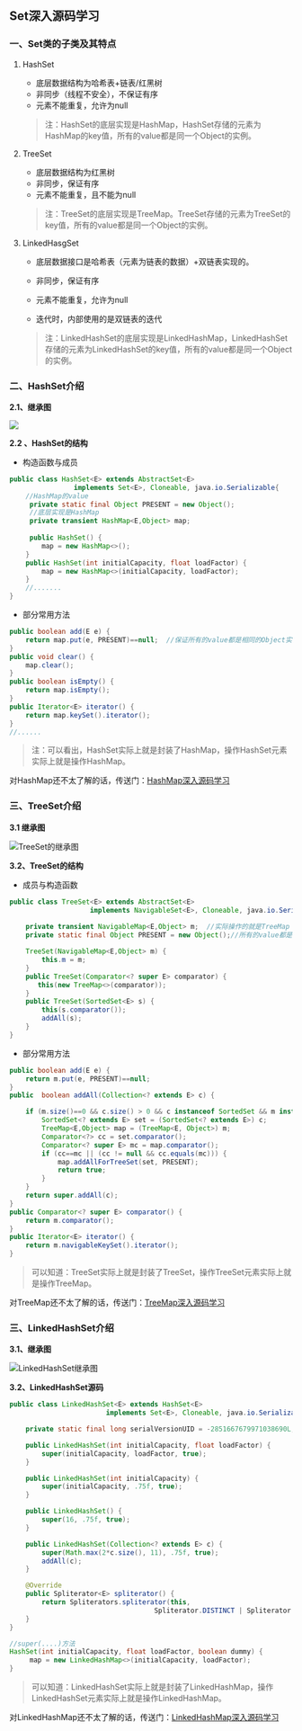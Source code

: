 ## Set深入源码学习

### 一、Set类的子类及其特点

1. HashSet

   * 底层数据结构为哈希表+链表/红黑树
   * 非同步（线程不安全），不保证有序
   * 元素不能重复，允许为null

   > 注：HashSet的底层实现是HashMap，HashSet存储的元素为HashMap的key值，所有的value都是同一个Object的实例。

2. TreeSet

   * 底层数据结构为红黑树
   * 非同步，保证有序
   * 元素不能重复，且不能为null

   > 注：TreeSet的底层实现是TreeMap。TreeSet存储的元素为TreeSet的key值，所有的value都是同一个Object的实例。

3. LinkedHasgSet

   * 底层数据接口是哈希表（元素为链表的数据）+双链表实现的。
   * 非同步，保证有序
   * 元素不能重复，允许为null

   * 迭代时，内部使用的是双链表的迭代

   > 注：LinkedHashSet的底层实现是LinkedHashMap，LinkedHashSet存储的元素为LinkedHashSet的key值，所有的value都是同一个Object的实例。



### 二、HashSet介绍

**2.1、继承图**

![](https://github.com/jogin666/blog/blob/master/resource/java/map%20and%20set/images/HashSet%E7%BB%A7%E6%89%BF%E5%9B%BE.png)

**2.2 、HashSet的结构**

* 构造函数与成员

```java
public class HashSet<E> extends AbstractSet<E>
                implements Set<E>, Cloneable, java.io.Serializable{
	//HashMap的value                                   
	 private static final Object PRESENT = new Object();
     //底层实现是HashMap
	 private transient HashMap<E,Object> map;
    
     public HashSet() {
        map = new HashMap<>();
    }
    public HashSet(int initialCapacity, float loadFactor) {
        map = new HashMap<>(initialCapacity, loadFactor);
    }
    //.......
}
```

* 部分常用方法

```java
public boolean add(E e) {
    return map.put(e, PRESENT)==null;  //保证所有的value都是相同的Object实例
}
public void clear() {
    map.clear();
}
public boolean isEmpty() {
    return map.isEmpty();
}
public Iterator<E> iterator() {
    return map.keySet().iterator();
}
//......
```

> 注：可以看出，HashSet实际上就是封装了HashMap，操作HashSet元素实际上就是操作HashMap。

对HashMap还不太了解的话，传送门：<a href="">HashMap深入源码学习</a>



### 三、TreeSet介绍

**3.1 继承图**

![TreeSet的继承图](https://github.com/jogin666/blog/blob/master/resource/java/map%20and%20set/images/LinkedHashSet%E7%BB%A7%E6%89%BF%E5%9B%BE.png)

**3.2、TreeSet的结构**

*  成员与构造函数

```java
public class TreeSet<E> extends AbstractSet<E>
    				implements NavigableSet<E>, Cloneable, java.io.Serializable{
     
    private transient NavigableMap<E,Object> m;  //实际操作的就是TreeMap
	private static final Object PRESENT = new Object();//所有的value都是相同的Object实例

    TreeSet(NavigableMap<E,Object> m) {
        this.m = m;
    }
    public TreeSet(Comparator<? super E> comparator) {
       this(new TreeMap<>(comparator));
    }
    public TreeSet(SortedSet<E> s) {
        this(s.comparator());
        addAll(s);
    }
}
```

* 部分常用方法

```java
public boolean add(E e) {
    return m.put(e, PRESENT)==null;
}
public  boolean addAll(Collection<? extends E> c) {

    if (m.size()==0 && c.size() > 0 && c instanceof SortedSet && m instanceof TreeMap) {
        SortedSet<? extends E> set = (SortedSet<? extends E>) c;
        TreeMap<E,Object> map = (TreeMap<E, Object>) m;
        Comparator<?> cc = set.comparator();
        Comparator<? super E> mc = map.comparator();
        if (cc==mc || (cc != null && cc.equals(mc))) {
            map.addAllForTreeSet(set, PRESENT);
            return true;
        }
    }
    return super.addAll(c);
}
public Comparator<? super E> comparator() {
    return m.comparator();
}
public Iterator<E> iterator() {
    return m.navigableKeySet().iterator();
}
```

> 可以知道：TreeSet实际上就是封装了TreeSet，操作TreeSet元素实际上就是操作TreeMap。

对TreeMap还不太了解的话，传送门：<a href="">TreeMap深入源码学习</a>

### 三、LinkedHashSet介绍

**3.1、继承图**

![LinkedHashSet继承图](https://github.com/jogin666/blog/blob/master/resource/java/map%20and%20set/images/TreeSet%E7%9A%84%E7%BB%A7%E6%89%BF%E5%9B%BE.png)

**3.2、LinkedHashSet源码**

```java
public class LinkedHashSet<E> extends HashSet<E>
    					implements Set<E>, Cloneable, java.io.Serializable {

    private static final long serialVersionUID = -2851667679971038690L;

    public LinkedHashSet(int initialCapacity, float loadFactor) {
        super(initialCapacity, loadFactor, true);
    }

    public LinkedHashSet(int initialCapacity) {
        super(initialCapacity, .75f, true);
    }

    public LinkedHashSet() {
        super(16, .75f, true);
    }

    public LinkedHashSet(Collection<? extends E> c) {
        super(Math.max(2*c.size(), 11), .75f, true);
        addAll(c);
    }

    @Override
    public Spliterator<E> spliterator() {
        return Spliterators.spliterator(this, 
        							Spliterator.DISTINCT | Spliterator.ORDERED);
    }
}

//super(....)方法
HashSet(int initialCapacity, float loadFactor, boolean dummy) {
     map = new LinkedHashMap<>(initialCapacity, loadFactor);
}
```

> 可以知道：LinkedHashSet实际上就是封装了LinkedHashMap，操作LinkedHashSet元素实际上就是操作LinkedHashMap。

对LinkedHashMap还不太了解的话，传送门：<a href="">LinkedHashMap深入源码学习</a>

